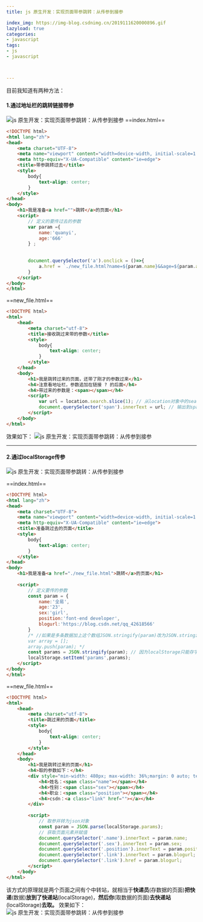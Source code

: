 ```yaml
---
title: js 原生开发：实现页面带参跳转：从传参到接参

index_img: https://img-blog.csdnimg.cn/2019111620000896.gif
lazyload: true
categories:
- javascript
tags:
- js
- javascript



---
```













目前我知道有两种方法：
#### 1.通过地址栏的跳转链接带参
![js 原生开发：实现页面带参跳转：从传参到接参](https://img-blog.csdnimg.cn/20191116184811222.png)
==index.html==

```html
<!DOCTYPE html>
<html lang="zh">
<head>
	<meta charset="UTF-8">
	<meta name="viewport" content="width=device-width, initial-scale=1.0">
	<meta http-equiv="X-UA-Compatible" content="ie=edge">
	<title>带参跳转过去</title>
	<style>
		body{
			text-align: center;
		}
	</style>
</head>
<body>
	<h1>我是准备<a href="">跳转</a>的页面</h1>
	<script>
		// 定义的要传过去的参数
		var param ={
			name:'quanyi',
			age:'666'
		} ;
		
		
		document.querySelector('a').onclick = ()=>{
			a.href = `./new_file.html?name=${param.name}&&age=${param.age}`; // a标签点击时给herf属性赋值：链接和参数     【传参】
		}
	</script>
</body>
</html>
```

==new_file.html==

```html
<!DOCTYPE html>
<html>
	<head>
		<meta charset="utf-8">
		<title>接收跳过来带的参数</title>
		<style>
			body{
				text-align: center;
			}
		</style>
	</head>
	<body>
		<h1>我是跳转过来的页面，还带了刚才的参数过来</h1>
		<h4>注意看地址栏，参数追加在链接 ? 的后面</h4>
		<h4>带过来的参数是：<span></span></h4>
		<script>
			var url = location.search.slice(1); // 从location对象中的search属性得到地址栏里 ? 后面的参数       【接参】
			document.querySelector('span').innerText = url; // 输出到span标签上看看
		</script>
	</body>
</html>
```
效果如下：
![js 原生开发：实现页面带参跳转：从传参到接参](https://img-blog.csdnimg.cn/20191116185054486.gif)

---

#### 2.通过localStorage传参
![js 原生开发：实现页面带参跳转：从传参到接参](https://img-blog.csdnimg.cn/20191116202225915.png)

==index.html==

```html
<!DOCTYPE html>
<html lang="zh">
<head>
	<meta charset="UTF-8">
	<meta name="viewport" content="width=device-width, initial-scale=1.0">
	<meta http-equiv="X-UA-Compatible" content="ie=edge">
	<title>准备跳过去的页面</title>
	<style>
		body{
			text-align: center;
		}
	</style>
</head>
<body>
	<h1>我是准备<a href="./new_file.html">跳转</a>的页面</h1>
	
	<script>
		// 定义要传的参数
		const param = {
			name:'全易',
			age:'23',
			sex:'girl',
			position:'font-end developer',
			blogurl:'https://blog.csdn.net/qq_42618566'
		}
		/* //如果是多条数据加上这个数组JSON.stringify(param)改为JSON.stringify(array)
		var array = [];
		array.push(param); */
		const params = JSON.stringify(param); // 因为localStorage只能存字符串，所以需要转化成JSON 字符串。
		localStorage.setItem('params',params);
	</script>
</body>
</html>
```

==new_file.html==

```html
<!DOCTYPE html>
<html>
	<head>
		<meta charset="utf-8">
		<title>跳过来的页面</title>
		<style>
			body{
				text-align: center;
			}
		</style>
	</head>
	<body>
		<h1>我是跳转过来的页面</h1>
		<h4>取的参数如下：</h4>
		<div style="min-width: 480px; max-width: 36%;margin: 0 auto; text-align: left;">
			<h4>姓名：<span class="name"></span></h4>
			<h4>性别：<span class="sex"></span></h4>
			<h4>职业：<span class="position"></span></h4>
			<h4>csdn：<a class="link" href=""></a></h4>
		</div>
		
		<script>
			// 取参并转为json对象
			const param = JSON.parse(localStorage.params);
			// 获取页面元素并赋值
			document.querySelector('.name').innerText = param.name;
			document.querySelector('.sex').innerText = param.sex;
			document.querySelector('.position').innerText = param.position;
			document.querySelector('.link').innerText = param.blogurl;
			document.querySelector('.link').href = param.blogurl;
		</script>
	</body>
</html>
```
该方式的原理就是两个页面之间有个中转站，就相当于**快递员**(存数据的页面)**把快递**(数据)**放到了快递站**(localStorage)，**然后你**(取数据的页面)**去快递站**(localStorage)**去取。**
效果如下：
![js 原生开发：实现页面带参跳转：从传参到接参](https://img-blog.csdnimg.cn/2019111620000896.gif)

